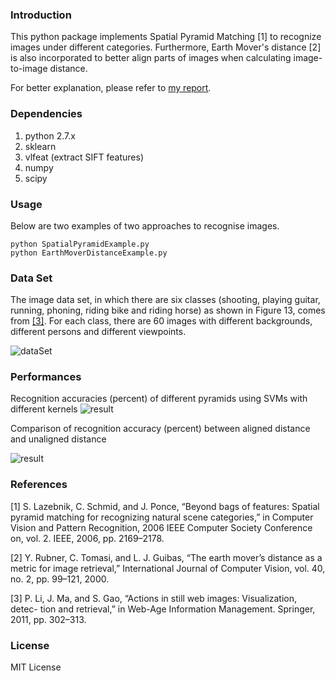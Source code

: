 ### Introduction
This python package implements Spatial Pyramid Matching [1] to recognize images under different categories. Furthermore, Earth Mover's distance [2] is also incorporated to better align parts of images when calculating image-to-image distance. 

For better explanation, please refer to [my report](https://dl.dropboxusercontent.com/u/37572555/Github/Image%20Recognition/ImageRec.pdf).


### Dependencies
1. python 2.7.x
2. sklearn
3. vlfeat (extract SIFT features)
4. numpy
5. scipy


### Usage 
Below are two examples of two approaches to recognise images.
	
	python SpatialPyramidExample.py
	python EarthMoverDistanceExample.py

### Data Set

The image data set, in which there are six classes (shooting, playing guitar, running, phoning, riding bike and riding horse) as shown in Figure 13, comes from [[3]](https://github.com/lipiji/PG_BOW_DEMO). For each class, there are 60 images with different backgrounds, different persons and different viewpoints.

![dataSet](https://dl.dropboxusercontent.com/u/37572555/Github/Image%20Recognition/imageSet.png)

### Performances
Recognition accuracies (percent) of different pyramids using SVMs with different kernels
![result](https://dl.dropboxusercontent.com/u/37572555/Github/Image%20Recognition/result1.png)

Comparison of recognition accuracy (percent) between aligned distance and unaligned distance

![result](https://dl.dropboxusercontent.com/u/37572555/Github/Image%20Recognition/result2.png)

### References
[1] S. Lazebnik, C. Schmid, and J. Ponce, “Beyond bags of features: Spatial pyramid matching for recognizing natural scene categories,” in Computer Vision and Pattern Recognition, 2006 IEEE Computer Society Conference on, vol. 2. IEEE, 2006, pp. 2169–2178.

[2] Y. Rubner, C. Tomasi, and L. J. Guibas, “The earth mover’s distance as a metric for image retrieval,” International Journal of Computer Vision, vol. 40, no. 2, pp. 99–121, 2000.

[3] P. Li, J. Ma, and S. Gao, “Actions in still web images: Visualization, detec- tion and retrieval,” in Web-Age Information Management. Springer, 2011, pp. 302–313.


### License
MIT License
